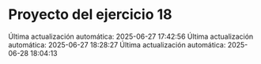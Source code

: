 # Proyecto del ejercicio 18
Última actualización automática: 2025-06-27 17:42:56
Última actualización automática: 2025-06-27 18:28:27
Última actualización automática: 2025-06-28 18:04:13
